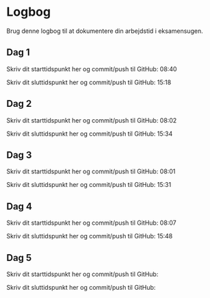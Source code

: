 # Logbog
Brug denne logbog til at dokumentere din arbejdstid i eksamensugen.

## Dag 1
Skriv dit starttidspunkt her og commit/push til GitHub: 08:40

Skriv dit sluttidspunkt her og commit/push til GitHub: 15:18

## Dag 2
Skriv dit starttidspunkt her og commit/push til GitHub: 08:02 

Skriv dit sluttidspunkt her og commit/push til GitHub: 15:34

## Dag 3
Skriv dit starttidspunkt her og commit/push til GitHub: 08:01

Skriv dit sluttidspunkt her og commit/push til GitHub: 15:31

## Dag 4
Skriv dit starttidspunkt her og commit/push til GitHub: 08:07

Skriv dit sluttidspunkt her og commit/push til GitHub: 15:48

## Dag 5
Skriv dit starttidspunkt her og commit/push til GitHub: 

Skriv dit sluttidspunkt her og commit/push til GitHub: 
